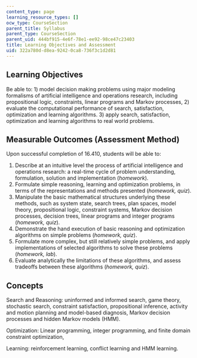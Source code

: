 ```yaml
---
content_type: page
learning_resource_types: []
ocw_type: CourseSection
parent_title: Syllabus
parent_type: CourseSection
parent_uid: 444bf915-4e6f-78e1-ee92-98ce47c23403
title: Learning Objectives and Assessment
uid: 322a780d-d8ea-9242-0ca8-736f3c1d2d81
---
```


Learning Objectives
-------------------

Be able to: 1) model decision making problems using major modeling formalisms of artificial intelligence and operations research, including propositional logic, constraints, linear programs and Markov processes, 2) evaluate the computational performance of search, satisfaction, optimization and learning algorithms. 3) apply search, satisfaction, optimization and learning algorithms to real world problems.

Measurable Outcomes (Assessment Method)
---------------------------------------

Upon successful completion of 16.410, students will be able to:

1.  Describe at an intuitive level the process of artificial intelligence and operations research: a real-time cycle of problem understanding, formulation, solution and implementation (_homework_).
2.  Formulate simple reasoning, learning and optimization problems, in terms of the representations and methods presented (_homework, quiz_).
3.  Manipulate the basic mathematical structures underlying these methods, such as system state, search trees, plan spaces, model theory, propositional logic, constraint systems, Markov decision processes, decision trees, linear programs and integer programs (_homework, quiz_).
4.  Demonstrate the hand execution of basic reasoning and optimization algorithms on simple problems (_homework, quiz_).
5.  Formulate more complex, but still relatively simple problems, and apply implementations of selected algorithms to solve these problems (_homework, lab_).
6.  Evaluate analytically the limitations of these algorithms, and assess tradeoffs between these algorithms (_homework, quiz_).

Concepts
--------

Search and Reasoning: uninformed and informed search, game theory, stochastic search, constraint satisfaction, propositional inference, activity and motion planning and model-based diagnosis, Markov decision processes and hidden Markov models (HMM).

Optimization: Linear programming, integer programming, and finite domain constraint optimization,

Learning: reinforcement learning, conflict learning and HMM learning.